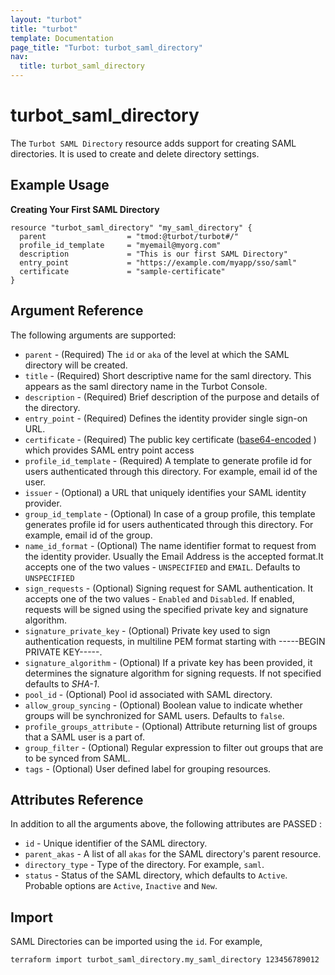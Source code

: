 ```yaml
---
layout: "turbot"
title: "turbot"
template: Documentation
page_title: "Turbot: turbot_saml_directory"
nav:
  title: turbot_saml_directory
---
```


# turbot\_saml\_directory

The `Turbot SAML Directory` resource adds support for creating SAML directories. It is used to create and delete directory settings.

## Example Usage

**Creating Your First SAML Directory**

```hcl
resource "turbot_saml_directory" "my_saml_directory" {
  parent                  = "tmod:@turbot/turbot#/"
  profile_id_template     = "myemail@myorg.com"
  description             = "This is our first SAML Directory"
  entry_point             = "https://example.com/myapp/sso/saml"
  certificate             = "sample-certificate"
}
```

## Argument Reference

The following arguments are supported:

- `parent` - (Required) The `id` or `aka` of the level at which the SAML directory will be created.
- `title` - (Required) Short descriptive name for the saml directory. This appears as the saml directory name in the Turbot Console. 
- `description` - (Required) Brief description of the purpose and details of the directory.
- `entry_point` - (Required) Defines the identity provider single sign-on URL.
- `certificate` - (Required) The public key certificate ([base64-encoded](https://tools.ietf.org/html/rfc4648#section-4) ) which provides SAML entry point access
- `profile_id_template` - (Required) A template to generate profile id for users authenticated through this directory. For example, email id of the user.
- `issuer` - (Optional) a URL that uniquely identifies your SAML identity provider.
- `group_id_template` - (Optional)  In case of a group profile, this template generates profile id for users authenticated through this directory. For example, email id of the group.
- `name_id_format` - (Optional) The name identifier format to request from the identity provider. Usually the Email Address is the accepted format.It accepts one of the two values - `UNSPECIFIED` and `EMAIL`. Defaults to `UNSPECIFIED`
- `sign_requests` - (Optional) Signing request for SAML authentication. It accepts one of the two values - `Enabled` and `Disabled`. If enabled, requests will be signed using the specified private key and signature algorithm.
- `signature_private_key` - (Optional) Private key used to sign authentication requests, in multiline PEM format starting with -----BEGIN PRIVATE KEY-----.
- `signature_algorithm` - (Optional) If a private key has been provided, it determines the signature algorithm for signing requests. If not specified defaults to *SHA-1*.
- `pool_id` - (Optional) Pool id associated with SAML directory.
- `allow_group_syncing` -  (Optional) Boolean value to indicate whether groups will be synchronized for SAML users. Defaults to `false`.
- `profile_groups_attribute` - (Optional) Attribute returning list of groups that a SAML user is a part of.
- `group_filter` -  (Optional) Regular expression to filter out groups that are to be synced from SAML.
- `tags` - (Optional) User defined label for grouping resources.

## Attributes Reference

In addition to all the arguments above, the following attributes are PASSED :

- `id` - Unique identifier of the SAML directory.
- `parent_akas` - A list of all `akas` for the SAML directory's parent resource.
- `directory_type` - Type of the directory. For example, `saml`.
- `status` - Status of the SAML directory, which defaults to `Active`. Probable options are `Active`, `Inactive` and `New`.

## Import

SAML Directories can be imported using the `id`. For example,

```
terraform import turbot_saml_directory.my_saml_directory 123456789012
```

